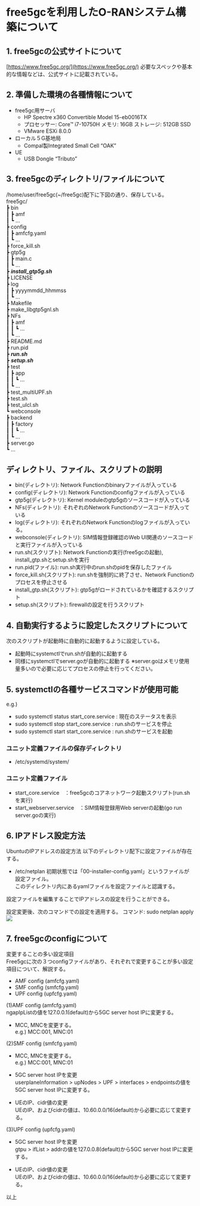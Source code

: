 # free5gcを利用したO-RANシステム構築について

## 1. free5gcの公式サイトについて
  [https://www.free5gc.org/](https://www.free5gc.org/)
  必要なスペックや基本的な情報などは、公式サイトに記載されている。

## 2. 準備した環境の各種情報について
- free5gc用サーバ  
  - HP Spectre x360 Convertible Model 15-eb0016TX
  -  プロセッサー: Core™ i7-10750H メモリ: 16GB ストレージ: 512GB SSD
  * VMware ESXi 8.0.0
- ローカル５G基地局
  - Compal製Integrated Small Cell “OAK”
- UE
  - USB Dongle “Tributo”
  
## 3. free5gcのディレクトリ/ファイルについて
  /home/user/free5gc(\~/free5gc)配下に下図の通り、保存している。  
free5gc/  
┣ bin  
┃  ┣ amf  
┃  ┗ …  
┣ config  
┃  ┣ amfcfg.yaml  
┃  ┗ …  
┣ force_kill.sh  
┣ gtp5g  
┃  ┣ main.c  
┃  ┗ …  
┣ ***install_gtp5g.sh***  
┣ LICENSE  
┣ log  
┃  ┣ yyyymmdd_hhmmss  
┃  ┗ …  
┣ Makefile  
┣ make_libgtp5gnl.sh  
┣ NFs  
┃  ┣ amf  
┃  ┃  ┗ …  
┃  ┗ …  
┣ README.md  
┣ run.pid  
┣ ***run.sh***  
┣ ***setup.sh***  
┣ test  
┃  ┣ app  
┃  ┃  ┗ …  
┃  ┗ …  
┣ test_multiUPF.sh  
┣ test.sh  
┣ test_ulcl.sh  
┗ webconsole  
   ┣ backend  
   ┃  ┣ factory  
   ┃  ┃  ┗ …  
   ┃  ┗ …  
   ┣ server.go  
   ┗ …  

## ディレクトリ、ファイル、スクリプトの説明
- bin(ディレクトリ): Network Functionのbinaryファイルが入っている
- config(ディレクトリ): Network Functionのconfigファイルが入っている
- gtp5g(ディレクトリ): Kernel moduleのgtp5gのソースコードが入っている
- NFs(ディレクトリ): それぞれのNetwork Functionのソースコードが入っている
- log(ディレクトリ): それぞれのNetwork Functionのlogファイルが入っている。
- webconsole(ディレクトリ): SIM情報登録確認のWeb UI関連のソースコードと実行ファイルが入っている
- run.sh(スクリプト): Network Functionの実行(free5gcの起動), install_gtp.shとsetup.shを実行
- run.pid(ファイル): run.sh実行中のrun.shのpidを保存したファイル
- force_kill.sh(スクリプト): run.shを強制的に終了させ、Network Functionのプロセスを停止させる
- install_gtp.sh(スクリプト): gtp5gがロードされているかを確認するスクリプト
- setup.sh(スクリプト): firewallの設定を行うスクリプト

## 4. 自動実行するように設定したスクリプトについて
次のスクリプトが起動時に自動的に起動するように設定している。  
- 起動時にsystemctlでrun.shが自動的に起動する
- 同様にsystemctlでserver.goが自動的に起動する
  ※server.goはメモリ使用量多いので必要に応じてプロセスの停止を行ってください。
## 5. systemctlの各種サービスコマンドが使用可能
  e.g.)  
- sudo systemctl status start_core.service : 現在のステータスを表示
- sudo systemctl stop start_core.service : run.shのサービスを停止
- sudo systemctl start start_core.service : run.shのサービスを起動  
### ユニット定義ファイルの保存ディレクトリ  
- /etc/systemd/system/
### ユニット定義ファイル  
- start_core.service　：free5gcのコアネットワーク起動スクリプト(run.shを実行)
- start_webserver.service　：SIM情報登録用Web serverの起動(go run server.goの実行)

## 6. IPアドレス設定方法
UbuntuのIPアドレスの設定方法
  以下のディレクトリ配下に設定ファイルが存在する。
-   /etc/netplan
  初期状態では「00-installer-config.yaml」というファイルが設定ファイル。  
  このディレクトリ内にあるyamlファイルを設定ファイルと認識する。  

  設定ファイルを編集することでIPアドレスの設定を行うことができる。  


  
設定変更後、次のコマンドでの設定を適用する。
    コマンド: sudo netplan apply  
  ![](media/image3.jpg)

## 7. free5gcのconfigについて
変更することの多い設定項目  
  Free5gcに次の３つconfigファイルがあり、それぞれで変更することが多い設定項目について、解説する。
-  AMF config (amfcfg.yaml)
-   SMF config (smfcfg.yaml)
-  UPF config (upfcfg.yaml)
    
  (1)AMF config (amfcfg.yaml)  
  ngapIpListの値を127.0.0.1(default)から5GC server host IPに変更する。

-  MCC, MNCを変更する。  
    e.g.) MCC:001, MNC:01 

  
  (2)SMF config (smfcfg.yaml)  
-  MCC, MNCを変更する。  
    e.g.) MCC:001, MNC:01

  
-  5GC server host IPを変更  
    userplaneInformation &gt; upNodes &gt; UPF &gt; interfaces &gt; endpointsの値を5GC server host IPに変更する。

-  UEのIP、cidr値の変更  
  UEのIP、およびcidrの値は、10.60.0.0/16(default)から必要に応じて変更する。
  
  (3)UPF config (upfcfg.yaml)  
-   5GC server host IPを変更  
  gtpu &gt; ifList &gt; addrの値を127.0.0.8(default)から5GC server host IPに変更する。
  
-   UEのIP、cidr値の変更  
    UEのIP、およびcidrの値は、10.60.0.0/16(default)から必要に応じて変更する。
  
以上
